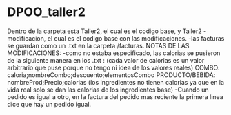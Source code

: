 # DPOO_taller2
Dentro de la carpeta esta Taller2, el cual es el codigo base, y Taller2 - modificacion, el cual es el codigo base con las modificaciones.
-las facturas se guardan como un .txt en la carpeta /facturas.
NOTAS DE LAS MODIFICACIONES:
-como no estaba especificado, las calorias se pusieron de la siguiente manera en los .txt :
(cada valor de calorias es un valor arbitrario que puse porque no tengo ni idea de los valores reales)
COMBO: caloria;nombreCombo;descuento;elementosCombo
PRODUCTO/BEBIDA: nombreProd;Precio;calorias
(los ingredientes no tienen calorias ya que en la vida real solo se dan las calorias de los ingredientes base)
-Cuando un pedido es igual a otro, en la factura del pedido mas reciente la primera linea dice que hay un pedido igual.
